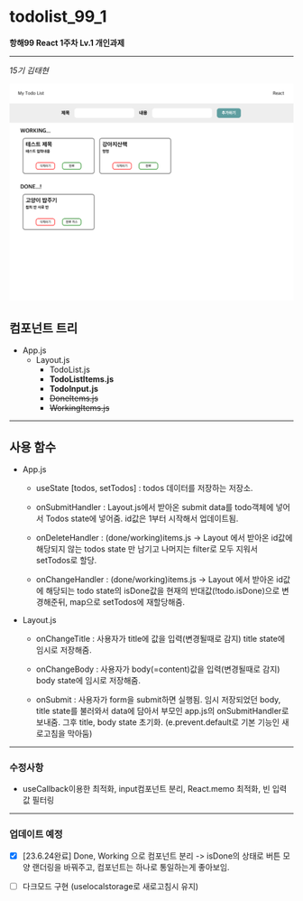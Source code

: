# todolist_99_1

**항해99 React 1주차 Lv.1 개인과제**

---

_15기 김태현_

<img src="./image_readme.png"/>

## 컴포넌트 트리

- App.js
  - Layout.js
    - TodoList.js
    - **TodoListItems.js**
    - **TodoInput.js**
    - ~~DoneItems.js~~
    - ~~WorkingItems.js~~

---

## 사용 함수

- App.js

  - useState [todos, setTodos] : todos 데이터를 저장하는 저장소.

  - onSubmitHandler : Layout.js에서 받아온 submit data를 todo객체에 넣어서 Todos state에 넣어줌. id값은 1부터 시작해서 업데이트됨.

  - onDeleteHandler : (done/working)items.js -> Layout 에서 받아온 id값에 해당되지 않는 todos state 만 남기고 나머지는 filter로 모두 지워서 setTodos로 할당.

  - onChangeHandler : (done/working)items.js -> Layout 에서 받아온 id값에 해당되는 todo state의 isDone값을 현재의 반대값(!todo.isDone)으로 변경해준뒤, map으로 setTodos에 재할당해줌.

- Layout.js

  - onChangeTitle : 사용자가 title에 값을 입력(변경될때로 감지) title state에 임시로 저장해줌.

  - onChangeBody : 사용자가 body(=content)값을 입력(변경될때로 감지) body state에 임시로 저장해줌.

  - onSubmit : 사용자가 form을 submit하면 실행됨. 임시 저장되었던 body, title state를 불러와서 data에 담아서 부모인 app.js의 onSubmitHandler로 보내줌. 그후 title, body state 초기화. (e.prevent.default로 기본 기능인 새로고침을 막아둠)

---

### 수정사항

- useCallback이용한 최적화, input컴포넌트 분리, React.memo 최적화, 빈 입력값 필터링

---

### 업데이트 예정

- [x] [23.6.24완료] Done, Working 으로 컴포넌트 분리 -> isDone의 상태로 버튼 모양 랜더링을 바꿔주고, 컴포넌트는 하나로 통일하는게 좋아보임.

- [ ] 다크모드 구현 (uselocalstorage로 새로고침시 유지)
